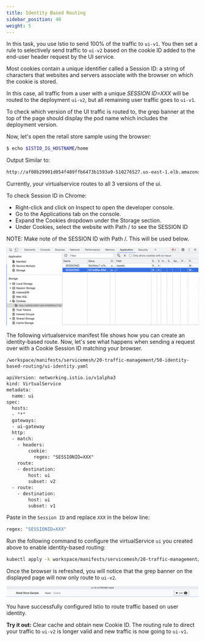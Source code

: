 ```yaml
---
title: Identity Based Routing
sidebar_position: 40
weight: 5
---
```


In this task, you use Istio to send 100% of the traffic to `ui-v1`. You then set a rule to selectively send traffic to `ui-v2` based on the cookie ID added to the end-user header request by the UI service. 

Most cookies contain a unique identifier called a Session ID: a string of characters that websites and servers associate with the browser on which the cookie is stored.

In this case, all traffic from a user with a unique *SESSION ID=XXX* will be routed to the deployment `ui-v2`, but all remaining user traffic goes to `ui-v1`.

To check which version of the UI traffic is routed to, the grep banner at the top of the page should display the pod name which includes the deployment version.

Now, let's open the retail store sample using the browser:
```bash
$ echo $ISTIO_IG_HOSTNAME/home
```
Output Similar to:
```bash
http://af08b29901d054f489ffb6473b1593a9-510276527.us-east-1.elb.amazonaws.com/home
```

Currently, your virtualservice routes to all 3 versions of the ui.

To check Session ID in Chrome: 

  * Right-click and click on Inspect to open the developer console. 
  * Go to the Applications tab on the console. 
  * Expand the Cookies dropdown under the Storage section. 
  * Under Cookies, select the website with Path / to see the SESSION ID


NOTE: Make note of the SESSION ID with Path /. This will be used below.

![cookie-id-browser](../assets/ui-cookie-id-browser.png)


The following virtualservice manifest file shows how you can create an identity-based route. Now, let's see what happens when sending a request over with a Cookie Session ID matching your browser.

```
/workspace/manifests/servicemesh/20-traffic-management/50-identity-based-routing/ui-identity.yaml
```
```
apiVersion: networking.istio.io/v1alpha3
kind: VirtualService
metadata:
  name: ui
spec:
  hosts:
  - "*"
  gateways:
  - ui-gateway
  http:
  - match:
    - headers:
        cookie:
          regex: "SESSIONID=XXX"
    route:
    - destination:
        host: ui
        subset: v2
  - route:
    - destination:
        host: ui
        subset: v1
```

Paste in the `Session ID` and replace `XXX` in the below line:
```bash
regex: "SESSIONID=XXX"
```

Run the following command to configure the virtualService `ui` you created above to enable identity-based routing:

```bash
kubectl apply -k workspace/manifests/servicemesh/20-traffic-management/50-identity-based-routing
```

Once the browser is refreshed, you will notice that the grep banner on the displayed page will now only route to `ui-v2`.

![ui-grep-banner](../assets/ui-grep-banner.png)

You have successfully configured Istio to route traffic based on user identity.

**Try it out:** Clear cache and obtain new Cookie ID. The routing rule to direct your traffic to `ui-v2` is longer valid and new traffic is now going to `ui-v1`.


